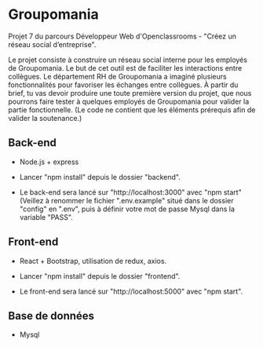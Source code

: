 # Groupomania

Projet 7 du parcours Développeur Web d'Openclassrooms - "Créez un réseau social d’entreprise".

Le projet consiste à construire un réseau social interne pour les employés de Groupomania. Le
but de cet outil est de faciliter les interactions entre collègues. Le département RH de
Groupomania a imaginé plusieurs fonctionnalités pour favoriser les échanges entre collègues.
À partir du brief, tu vas devoir produire une toute première version
du projet, que nous pourrons faire tester à quelques employés de Groupomania pour valider
la partie fonctionnelle. 
(Le code ne contient que les éléments prérequis afin de valider la soutenance.)

## Back-end 

- Node.js + express

- Lancer "npm install" depuis le dossier "backend".

- Le back-end sera lancé sur "http://localhost:3000" avec "npm start" (Veillez à renommer le fichier ".env.example" situé dans le dossier "config" en ".env", puis à définir votre mot de passe Mysql dans la variable "PASS".

## Front-end 

- React + Bootstrap, utilisation de redux, axios.

- Lancer "npm install" depuis le dossier "frontend".

- Le front-end sera lancé sur "http://localhost:5000" avec "npm start".

## Base de données 

- Mysql







